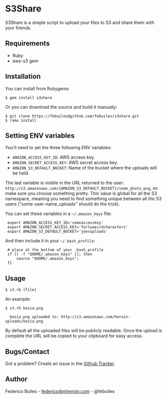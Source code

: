 S3Share
=======

S3Share is a simple script to upload your files to S3 and share them with your friends.

Requirements
------------
* Ruby
* aws-s3 gem

Installation
------------

You can install from Rubygems

    $ gem install s3share

Or you can download the source and build it manually:

    $ git clone https://febuiles@github.com/febuiles/s3share.git
    $ rake install


Setting ENV variables
----------------
You'll need to set the three following ENV variables:

* `AMAZON_ACCESS_KEY_ID`: AWS access key.
* `AMAZON_SECRET_ACCESS_KEY`: AWS secret access key.
* `AMAZON_S3_DEFAULT_BUCKET`: Name of the bucket where the uploads will be held.

The last variable is visible in the URL returned to the user: `http://s3.amazonaws.com/{AMAZON_S3_DEFAULT_BUCKET}/some_photo.png`, so make sure you choose something pretty. This value is global for all the S3 namespace, meaning you need to find something unique between all the S3 users ("some-user-name_uploads" should do the trick).

You can set these variables in a `~/.amazon_keys` file:

     export AMAZON_ACCESS_KEY_ID='someaccesskey'
     export AMAZON_SECRET_ACCESS_KEY='fortyweirdcharacters'
     export AMAZON_S3_DEFAULT_BUCKET='joesuploads'

And then include it in your `~/.bash_profile`:

     # place at the bottom of your .bash_profile
     if [[ -f "$HOME/.amazon_keys" ]]; then
         source "$HOME/.amazon_keys";
     fi

Usage
------

    $ s3.rb [file]

An example:

    $ s3.rb kezia.png

      kezia.png uploaded to: http://s3.amazonaws.com/heroin-uploads/kezia.png

By default all the uploaded files will be publicly readable. Once the upload is complete the URL will be copied to your clipboard for easy access.

Bugs/Contact
------------

Got a problem? Create an issue in the [Github Tracker](https://github.com/febuiles/s3share/issues).

Author
------

Federico Builes - federico@mheroin.com - @febuiles

